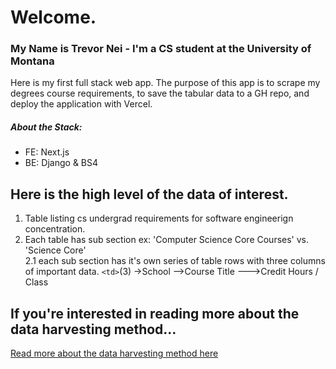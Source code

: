 # Welcome.

### My Name is Trevor Nei - I'm a CS student at the University of Montana

Here is my first full stack web app. The purpose of this app is to
scrape my degrees course requirements, to save the tabular data to a GH repo,
and deploy the application with Vercel.

##### About the Stack:

- FE: Next.js
- BE: Django & BS4

## Here is the high level of the data of interest.

1. Table listing cs undergrad requirements for software engineerign
   concentration.
2. Each table has sub section ex: 'Computer Science Core Courses' vs. 'Science
   Core'  
   2.1 each sub section has it's own series of table rows with three columns of
   important data. `<td>`(3) ->School -->Course Title --->Credit Hours / Class

## If you're interested in reading more about the data harvesting method...

[Read more about the data harvesting method here](data_schema/Data_Schema.md)
